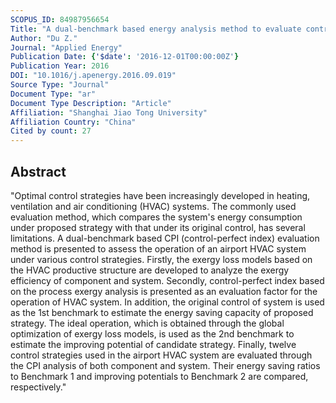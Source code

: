 ```yaml
---
SCOPUS_ID: 84987956654
Title: "A dual-benchmark based energy analysis method to evaluate control strategies for building HVAC systems"
Author: "Du Z."
Journal: "Applied Energy"
Publication Date: {'$date': '2016-12-01T00:00:00Z'}
Publication Year: 2016
DOI: "10.1016/j.apenergy.2016.09.019"
Source Type: "Journal"
Document Type: "ar"
Document Type Description: "Article"
Affiliation: "Shanghai Jiao Tong University"
Affiliation Country: "China"
Cited by count: 27
---
```


## Abstract
"Optimal control strategies have been increasingly developed in heating, ventilation and air conditioning (HVAC) systems. The commonly used evaluation method, which compares the system's energy consumption under proposed strategy with that under its original control, has several limitations. A dual-benchmark based CPI (control-perfect index) evaluation method is presented to assess the operation of an airport HVAC system under various control strategies. Firstly, the exergy loss models based on the HVAC productive structure are developed to analyze the exergy efficiency of component and system. Secondly, control-perfect index based on the process exergy analysis is presented as an evaluation factor for the operation of HVAC system. In addition, the original control of system is used as the 1st benchmark to estimate the energy saving capacity of proposed strategy. The ideal operation, which is obtained through the global optimization of exergy loss models, is used as the 2nd benchmark to estimate the improving potential of candidate strategy. Finally, twelve control strategies used in the airport HVAC system are evaluated through the CPI analysis of both component and system. Their energy saving ratios to Benchmark 1 and improving potentials to Benchmark 2 are compared, respectively."
